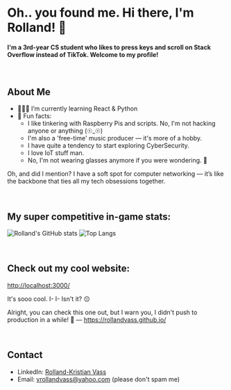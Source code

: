 # Oh.. you found me. Hi there, I'm Rolland! 👋
<h4>I'm a 3rd-year CS student who likes to press keys and scroll on Stack Overflow instead of TikTok. Welcome to my profile!</h4>

<br>

## About Me

- 👨🏻‍💻 I’m currently learning React & Python
- 📌 Fun facts:
  - I like tinkering with Raspberry Pis and scripts. No, I'm not hacking anyone or anything (☉_☉)
  - I'm also a 'free-time' music producer — it's more of a hobby.
  - I have quite a tendency to start exploring CyberSecurity.
  - I love IoT stuff man.
  - No, I'm not wearing glasses anymore if you were wondering. 🧐

Oh, and did I mention? I have a soft spot for computer networking — it’s like the backbone that ties all my tech obsessions together.

<br>

## My super competitive in-game stats:

![Rolland's GitHub stats](https://github-readme-stats.vercel.app/api?username=rollandvass&show_icons=true&theme=radical)
![Top Langs](https://github-readme-stats.vercel.app/api/top-langs/?username=rollandvass&layout=compact&theme=radical)

<br>

## Check out my cool website:
[http://localhost:3000/](http://localhost:3000/)

It's sooo cool. I- I- Isn't it? 😔

Alright, you can check this one out, but I warn you, I didn't push to production in a while! 🚧 — https://rollandvass.github.io/

<br>

## Contact

- LinkedIn: [Rolland-Kristian Vass](https://www.linkedin.com/in/rollandvass)
- Email: vrollandvass@yahoo.com (please don't spam me)
